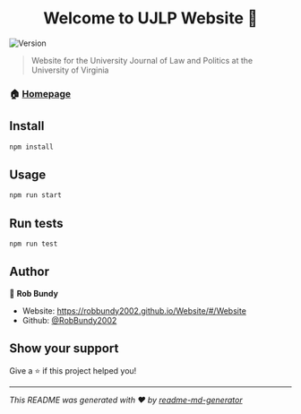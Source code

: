 <h1 align="center">Welcome to UJLP Website 👋</h1>
<p>
  <img alt="Version" src="https://img.shields.io/badge/version-(0.1.0)-blue.svg?cacheSeconds=2592000" />
</p>

> Website for the University Journal of Law and Politics at the University of Virginia

### 🏠 [Homepage](https://ujlawandpolitics.org/)

## Install

```sh
npm install
```

## Usage

```sh
npm run start
```

## Run tests

```sh
npm run test
```

## Author

👤 **Rob Bundy**

* Website: https://robbundy2002.github.io/Website/#/Website
* Github: [@RobBundy2002](https://github.com/RobBundy2002)

## Show your support

Give a ⭐️ if this project helped you!

***
_This README was generated with ❤️ by [readme-md-generator](https://github.com/kefranabg/readme-md-generator)_